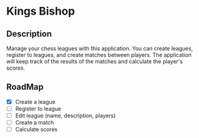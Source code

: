 # Kings Bishop

## Description

Manage your chess leagues with this application. You can create leagues, register to leagues, and create matches between players. The application will keep track of the results of the matches and calculate the player's scores.

## RoadMap

- [x] Create a league
- [ ] Register to league
- [ ] Edit league (name, description, players)
- [ ] Create a match
- [ ] Calculate scores
